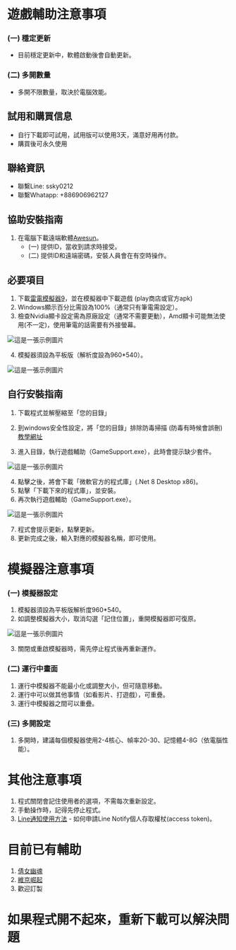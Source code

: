 # 遊戲輔助注意事項
### (一) 穩定更新
- 目前穩定更新中，軟體啟動後會自動更新。

### (二) 多開數量
- 多開不限數量，取決於電腦效能。

## 試用和購買信息
- 自行下載即可試用，試用版可以使用3天，滿意好用再付款。
- 購買後可永久使用

## 聯絡資訊
- 聯繫Line: ssky0212
- 聯繫Whatapp: +886906962127

## 協助安裝指南
1. 在電腦下載遠端軟體[Awesun](https://sun.aweray.com)。
   - (一) 提供ID，當收到請求時接受。
   - (二) 提供ID和遠端密碼，安裝人員會在有空時操作。

## 必要項目
1. 下載[雷電模擬器9](https://www.ldplayer.tw/download/install)，並在模擬器中下載遊戲 (play商店或官方apk)
2. Windows顯示百分比需設為100%（通常只有筆電需設定）。
3. 檢查Nvidia顯卡設定需為原廠設定（通常不需要更動），Amd顯卡可能無法使用(不一定)，使用筆電的話需要有外接螢幕。

![這是一張示例圖片](https://chtineer.com/Images/原場設定.png)

4. 模擬器須設為平板版（解析度設為960*540）。

![這是一張示例圖片](https://chtineer.com/Images/resolution.png)

## 自行安裝指南
1. 下載程式並解壓縮至「您的目錄」
2. 到windows安全性設定，將「您的目錄」排除防毒掃描 (防毒有時候會誤刪) [教學網址](https://www.gdaily.org/20750/windows-defender)

3. 進入目錄，執行遊戲輔助（GameSupport.exe），此時會提示缺少套件。

![這是一張示例圖片](https://chtineer.com/Images/GameSupport.exe.png)

4. 點擊之後，將會下載「微軟官方的程式庫」(.Net 8 Desktop x86)。
5. 點擊「下載下來的程式庫」，並安裝。
6. 再次執行遊戲輔助（GameSupport.exe）。

![這是一張示例圖片](https://chtineer.com/Images/GameSupport.exe.png)

7. 程式會提示更新，點擊更新。
8. 更新完成之後，輸入對應的模擬器名稱，即可使用。
    
# 模擬器注意事項
### (一) 模擬器設定
1. 模擬器須設為平板版解析度960*540。
2. 如調整模擬器大小，取消勾選「記住位置」，重開模擬器即可復原。

![這是一張示例圖片](https://chtineer.com/Images/記住位置.png)

3. 關閉或重啟模擬器時，需先停止程式後再重新運作。

### (二) 運行中畫面
1. 運行中模擬器不能最小化或調整大小，但可隨意移動。
2. 運行中可以做其他事情（如看影片、打遊戲），可重疊。
3. 運行中模擬器之間可以重疊。

### (三) 多開設定
1. 多開時，建議每個模擬器使用2-4核心、幀率20-30、記憶體4-8G（依電腦性能）。

# 其他注意事項
1. 程式關閉會記住使用者的選項，不需每次重新設定。
2. 手動操作時，記得先停止程式。
3. [Line通知使用方法](https://hackmd.io/@sideex/line-notify-zh) - 如何申請Line Notify個人存取權杖(access token)。

# 目前已有輔助
1. [倩女幽魂](https://github.com/abaa521/GhostSupport)
2. [維京崛起](https://github.com/abaa521/VikingSupport)
3. 歡迎訂製
# 如果程式開不起來，重新下載可以解決問題
